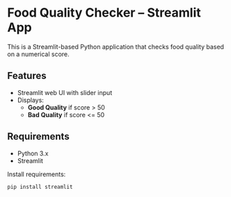 # Food Quality Checker – Streamlit App

This is a Streamlit-based Python application that checks food quality based on a numerical score.

## Features

- Streamlit web UI with slider input
- Displays:
  - **Good Quality** if score > 50
  - **Bad Quality** if score <= 50

## Requirements

- Python 3.x
- Streamlit

Install requirements:

```bash
pip install streamlit
